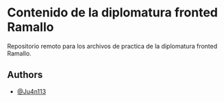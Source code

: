 
# Contenido de la diplomatura fronted Ramallo

Repositorio remoto para los archivos de practica de la diplomatura fronted Ramallo.

## Authors

- [@Ju4n113](https://www.github.com/Ju4n113)

